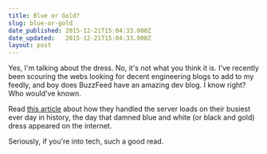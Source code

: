 ```yaml
---
title: Blue or Gold?
slug: blue-or-gold
date_published: 2015-12-21T15:04:33.000Z
date_updated:   2015-12-21T15:04:33.000Z
layout: post
---
```


Yes, I'm talking about the dress. No, it's not what you think it is. I've recently been scouring the webs looking for decent engineering blogs to add to my feedly, and boy does BuzzFeed have an amazing dev blog. I know right? Who would've known. 

Read [this article](http://www.buzzfeed.com/daozers/what-its-like-to-work-on-buzzfeeds-tech-team-during-record-t#.ydvYEwrrA) about how they handled the server loads on their busiest ever day in history, the day that damned blue and white (or black and gold) dress appeared on the internet. 

Seriously, if you're into tech, such a good read.
